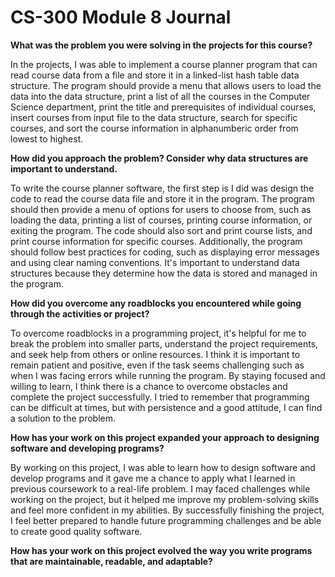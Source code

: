 # CS-300 Module 8 Journal

**What was the problem you were solving in the projects for this course?**

In the projects, I was able to implement a course planner program that can read course data from a file and store it in a linked-list hash table data structure. The program should provide a menu that allows users to load the data into the data structure, print a list of all the courses in the Computer Science department, print the title and prerequisites of individual courses, insert courses from input file to the data structure, search for specific courses, and sort the course information in alphanumberic order from lowest to highest. 

**How did you approach the problem? Consider why data structures are important to understand.**

To write the course planner software, the first step is I did was design the code to read the course data file and store it in the program. The program should then provide a menu of options for users to choose from, such as loading the data, printing a list of courses, printing course information, or exiting the program. The code should also sort and print course lists, and print course information for specific courses. Additionally, the program should follow best practices for coding, such as displaying error messages and using clear naming conventions. It's important to understand data structures because they determine how the data is stored and managed in the program.

**How did you overcome any roadblocks you encountered while going through the activities or project?**

To overcome roadblocks in a programming project, it's helpful for me to break the problem into smaller parts, understand the project requirements, and seek help from others or online resources. I think it is important to remain patient and positive, even if the task seems challenging such as when I was facing errors while running the program. By staying focused and willing to learn, I think there is a chance to overcome obstacles and complete the project successfully. I tried to remember that programming can be difficult at times, but with persistence and a good attitude, I can find a solution to the problem. 

**How has your work on this project expanded your approach to designing software and developing programs?**

By working on this project, I was able to learn how to design software and develop programs and it gave me a chance to apply what I learned in previous coursework to a real-life problem. I may faced challenges while working on the project, but it helped me improve my problem-solving skills and feel more confident in my abilities. By successfully finishing the project, I feel better prepared to handle future programming challenges and be able to create good quality software.

**How has your work on this project evolved the way you write programs that are maintainable, readable, and adaptable?**







